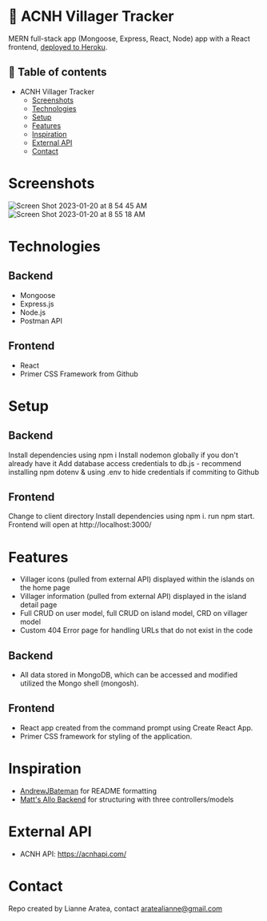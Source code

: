# 🍃 ACNH Villager Tracker 
MERN full-stack app (Mongoose, Express, React, Node) app with a React frontend, [deployed to Heroku](https://acnh-villager-tracker.herokuapp.com/).

## 📄 Table of contents
* ACNH Villager Tracker
  * [Screenshots](#screenshots)
  * [Technologies](#technologies)
  * [Setup](#setup)
  * [Features](#features)
  * [Inspiration](#inspiration)
  * [External API](#external-api)
  * [Contact](#contact)

# Screenshots
![Screen Shot 2023-01-20 at 8 54 45 AM](https://user-images.githubusercontent.com/114965043/213757570-b76150c8-8875-4ba5-89a6-46b097e7c2af.png)
![Screen Shot 2023-01-20 at 8 55 18 AM](https://user-images.githubusercontent.com/114965043/213757580-cbde09a1-f080-4229-a72d-93779c60f04c.png)


# Technologies
## Backend
* Mongoose
* Express.js 
* Node.js 
* Postman API 

## Frontend
* React 
* Primer CSS Framework from Github

# Setup
## Backend
Install dependencies using npm i
Install nodemon globally if you don't already have it
Add database access credentials to db.js - recommend installing npm dotenv & using .env to hide credentials if commiting to Github


## Frontend
Change to client directory
Install dependencies using npm i.
run npm start. Frontend will open at http://localhost:3000/


# Features 
* Villager icons (pulled from external API) displayed within the islands on the home page
* Villager information (pulled from external API) displayed in the island detail page 
* Full CRUD on user model, full CRUD on island model, CRD on villager model
*  Custom 404 Error page for handling URLs that do not exist in the code

## Backend
* All data stored in MongoDB, which can be accessed and modified utilized the Mongo shell (mongosh).

## Frontend
* React app created from the command prompt using Create React App.
* Primer CSS framework for styling of the application.


# Inspiration 
* [AndrewJBateman](https://github.com/AndrewJBateman/pern-stack-todo) for README formatting
* [Matt's Allo Backend](https://github.com/GonczarM/Allo-BackEnd) for structuring with three controllers/models

# External API
* ACNH API: https://acnhapi.com/


# Contact
Repo created by Lianne Aratea, contact aratealianne@gmail.com
